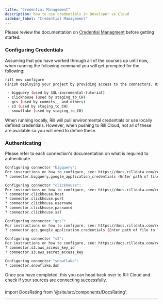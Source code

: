 ```yaml
---
title: "Credential Management"
description: how to use credentials in Developer vs Cloud
sidebar_label: "Credential Management"
---
```

Please review the documentation on [Credential Managment](https://docs.rilldata.com/build/credentials/) before getting started.

### Configuring Credentials


Assuming that you have worked through all of the courses up until now, when running the following command you will get prompted for the following:

```bash
rill env configure
Finish deploying your project by providing access to the connectors. Rill requires credentials for the following connectors:

 - bigquery (used by SQL-incremental-tutorial)
 - clickhouse (used by staging_to_CH)
 - gcs (used by commits__ and others)
 - s3 (used by staging_to_CH)
 - snowflake (used by staging_to_CH)
```

When running locally, Rill will pull environmental credentials or use locally defined credentials. However, when pushing to Rill Cloud, not all of these are available so you will need to define these. 

### Authenticating
Please refer to each connection's documentation on what is required to authenticate. 

```bash
Configuring connector "bigquery":
For instructions on how to configure, see: https://docs.rilldata.com/reference/connectors/bigquery
? connector.bigquery.google_application_credentials (Enter path of file to load from.) 

Configuring connector "clickhouse":
For instructions on how to configure, see: https://docs.rilldata.com/reference/olap-engines/clickhouse
? connector.clickhouse.host 
? connector.clickhouse.port 
? connector.clickhouse.username 
? connector.clickhouse.password 
? connector.clickhouse.ssl 

Configuring connector "gcs":
For instructions on how to configure, see: https://docs.rilldata.com/reference/connectors/gcs
? connector.gcs.google_application_credentials (Enter path of file to load from.) 

Configuring connector "s3":
For instructions on how to configure, see: https://docs.rilldata.com/reference/connectors/s3
? connector.s3.aws_access_key_id 
? connector.s3.aws_secret_access_key 

Configuring connector "snowflake":
? connector.snowflake.dsn 
```

Once you have completed, this you can head back over to Rill Cloud and check if your sources are connecting successfully. 

### 

import DocsRating from '@site/src/components/DocsRating';

---
<DocsRating />